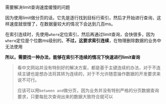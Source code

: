 需要解决limit查询速度缓慢的问题

因为使用limit做分页的话，它先是逐行找到目标行索引，然后才开始进行查询，这样速度就很慢了，在数据量较大的情况下会达到几百ms。

在索引连续时，先使用`where`定位索引，然后再通过limit查询，会快很多，因为`where`定位是个位数ms级别的。**不过，这要求索引连续**，在物理删除数据的业务中无法使用

**所以，需要找一种办法，能够在索引不连续的情况下快速进行limit查询**

> 看中文网站并没有特别好的解决方案，都是基于主键连续的办法，对于不连续主键也是想办法将其转为连续的，对于不允许随意操作数据的开发要求来说不可行。
>
> 应该可以用`between and`做分页，因为业务并没有特别严格的分页数据查询要求，只要每批次查询出来的数据大致符合就可以
